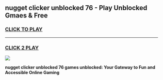 
## nugget clicker unblocked 76 - Play Unblocked Gmaes & Free
<h3>
<a href="https://news.freeplayer.one?title=nugget_clicker_unblocked_76&ref=23F">CLICK TO PLAY</a></h3>
<hr>

<h3>
<a href="https://news.freeplayer.one?title=nugget_clicker_unblocked_76&ref=23F">CLICK 2 PLAY</a>
  
</h3>

<a href="https://news.freeplayer.one?title=nugget_clicker_unblocked_76&ref=23F/"><img src="https://clearcache.store/games.png"></a>


**nugget clicker unblocked 76 games unblocked: Your Gateway to Fun and Accessible Online Gaming**
